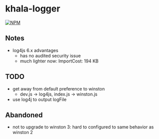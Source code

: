 # khala-logger
[![NPM](https://nodei.co/npm/khala-logger.png)](https://nodei.co/npm/khala-logger/)


## Notes
- log4js 6.x advantages
    - has no audited security issue
    - much lighter now: ImportCost: 194 KB 

## TODO
- get away from default preference to winston
    - dev.js -> log4js, index.js -> winston.js
- use log4j to output logFile 

## Abandoned
- not to upgrade to winston 3: hard to configured to same behavior as winston 2 